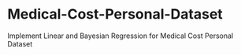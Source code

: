 # Medical-Cost-Personal-Dataset
Implement Linear and Bayesian Regression for Medical Cost Personal Dataset 
